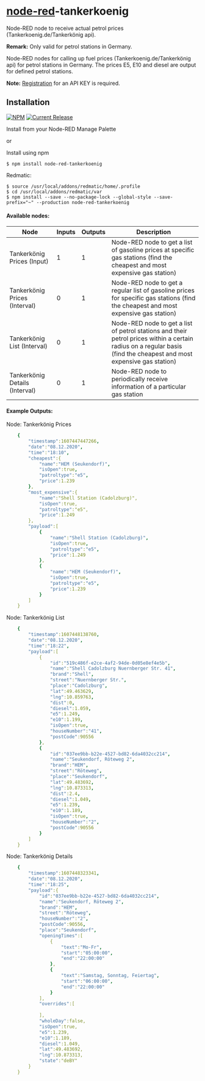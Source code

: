 # [node-red](http://nodered.org)-tankerkoenig
Node-RED node to receive actual petrol prices (Tankerkoenig.de/Tankerkönig api).

**Remark:** Only valid for petrol stations in Germany.

Node-RED nodes for calling up fuel prices (Tankerkoenig.de/Tankerkönig api) for petrol stations in Germany.
The prices E5, E10 and diesel are output for defined petrol stations.

**Note:** [Registration](https://creativecommons.tankerkoenig.de/api-key) for an API KEY is required.

## Installation
[![NPM](https://nodei.co/npm/node-red-tankerkoenig.png)](https://npmjs.org/package/node-red-tankerkoenig)
[![Current Release](https://img.shields.io/github/v/release/PfisterDaniel/node-red-tankerkoenig.svg?colorB=4cc61e)](https://github.com/PfisterDaniel/node-red-tankerkoenig/releases/latest)

Install from your Node-RED Manage Palette

or

Install using npm

    $ npm install node-red-tankerkoenig

Redmatic:

    $ source /usr/local/addons/redmatic/home/.profile
    $ cd /usr/local/addons/redmatic/var
    $ npm install --save --no-package-lock --global-style --save-prefix="~" --production node-red-tankerkoenig



#### Available nodes:
| Node | Inputs | Outputs | Description |
| ------ | ------ | ------ | ------ |
| Tankerkönig Prices (Input)     | 1 | 1 | Node-RED node to get a list of gasoline prices at specific gas stations (find the cheapest and most expensive gas station) |
| Tankerkönig Prices (Interval)  | 0 | 1 | Node-RED node to get a regular list of gasoline prices for specific gas stations (find the cheapest and most expensive gas station) |
| Tankerkönig List (Interval)    | 0 | 1 | Node-RED node to get a list of petrol stations and their petrol prices within a certain radius on a regular basis (find the cheapest and most expensive gas station) |
| Tankerkönig Details (Interval) | 0 | 1 | Node-RED node to periodically receive information of a particular gas station |


#### Example Outputs:
Node: Tankerkönig Prices
```yaml
    {
        "timestamp":1607447447266,
        "date":"08.12.2020",
        "time":"18:10",
        "cheapest":{
            "name":"HEM (Seukendorf)",
            "isOpen":true,
            "patroltype":"e5",
            "price":1.239
        },
        "most_expensive":{
            "name":"Shell Station (Cadolzburg)",
            "isOpen":true,
            "patroltype":"e5",
            "price":1.249
        },
        "payload":[
            {
                "name":"Shell Station (Cadolzburg)",
                "isOpen":true,
                "patroltype":"e5",
                "price":1.249
            },
            {
                "name":"HEM (Seukendorf)",
                "isOpen":true,
                "patroltype":"e5",
                "price":1.239
            }
        ]
    }
 ```
Node: Tankerkönig List
```yaml
    {
        "timestamp":1607448138760,
        "date":"08.12.2020",
        "time":"18:22",
        "payload":[
            {
                "id":"519c486f-e2ce-4af2-94de-0d05e8ef4e5b",
                "name":"Shell Cadolzburg Nuernberger Str. 41",
                "brand":"Shell",
                "street":"Nuernberger Str.",
                "place":"Cadolzburg",
                "lat":49.463629,
                "lng":10.859763,
                "dist":0,
                "diesel":1.059,
                "e5":1.249,
                "e10":1.199,
                "isOpen":true,
                "houseNumber":"41",
                "postCode":90556
            },
            {
                "id":"037ee9bb-b22e-4527-bd82-6da4032cc214",
                "name":"Seukendorf, Röteweg 2",
                "brand":"HEM",
                "street":"Röteweg",
                "place":"Seukendorf",
                "lat":49.483692,
                "lng":10.873313,
                "dist":2.4,
                "diesel":1.049,
                "e5":1.239,
                "e10":1.189,
                "isOpen":true,
                "houseNumber":"2",
                "postCode":90556
            }
        ]
    }
 ```
 Node: Tankerkönig Details
```yaml
    {
        "timestamp":1607448323341,
        "date":"08.12.2020",
        "time":"18:25",
        "payload":{
            "id":"037ee9bb-b22e-4527-bd82-6da4032cc214",
            "name":"Seukendorf, Röteweg 2",
            "brand":"HEM",
            "street":"Röteweg",
            "houseNumber":"2",
            "postCode":90556,
            "place":"Seukendorf",
            "openingTimes":[
                {
                    "text":"Mo-Fr",
                    "start":"05:00:00",
                    "end":"22:00:00"
                },
                {
                    "text":"Samstag, Sonntag, Feiertag",
                    "start":"06:00:00",
                    "end":"22:00:00"
                }
            ],
            "overrides":[
                
            ],
            "wholeDay":false,
            "isOpen":true,
            "e5":1.239,
            "e10":1.189,
            "diesel":1.049,
            "lat":49.483692,
            "lng":10.873313,
            "state":"deBY"
        }
    }    
 ```